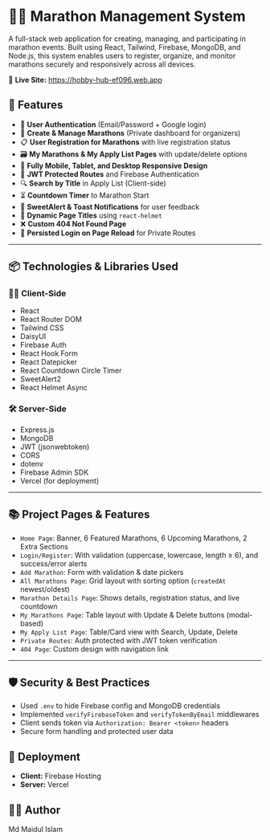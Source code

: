 # 🏃‍♂️ Marathon Management System

A full-stack web application for creating, managing, and participating in marathon events. Built using React, Tailwind, Firebase, MongoDB, and Node.js, this system enables users to register, organize, and monitor marathons securely and responsively across all devices.

🔗 **Live Site:** https://hobby-hub-ef096.web.app 

## 🚀 Features

- 🔐 **User Authentication** (Email/Password + Google login)
- 🏁 **Create & Manage Marathons** (Private dashboard for organizers)
- 📋 **User Registration for Marathons** with live registration status
- 🗃️ **My Marathons & My Apply List Pages** with update/delete options
- 📱 **Fully Mobile, Tablet, and Desktop Responsive Design**
- 🎯 **JWT Protected Routes** and Firebase Authentication
- 🔍 **Search by Title** in Apply List (Client-side)
- ⏳ **Countdown Timer** to Marathon Start
- 🎨 **SweetAlert & Toast Notifications** for user feedback
- 📄 **Dynamic Page Titles** using `react-helmet`
- ❌ **Custom 404 Not Found Page**
- 🔁 **Persisted Login on Page Reload** for Private Routes

---

## 📦 Technologies & Libraries Used

### 👨‍💻 Client-Side
- React
- React Router DOM
- Tailwind CSS
- DaisyUI
- Firebase Auth
- React Hook Form
- React Datepicker
- React Countdown Circle Timer
- SweetAlert2
- React Helmet Async

### 🛠️ Server-Side
- Express.js
- MongoDB
- JWT (jsonwebtoken)
- CORS
- dotenv
- Firebase Admin SDK
- Vercel (for deployment)

---

## 📚 Project Pages & Features

- `Home Page`: Banner, 6 Featured Marathons, 6 Upcoming Marathons, 2 Extra Sections
- `Login/Register`: With validation (uppercase, lowercase, length ≥ 6), and success/error alerts
- `Add Marathon`: Form with validation & date pickers
- `All Marathons Page`: Grid layout with sorting option (`createdAt` newest/oldest)
- `Marathon Details Page`: Shows details, registration status, and live countdown
- `My Marathons Page`: Table layout with Update & Delete buttons (modal-based)
- `My Apply List Page`: Table/Card view with Search, Update, Delete
- `Private Routes`: Auth protected with JWT token verification
- `404 Page`: Custom design with navigation link

---

## 🛡️ Security & Best Practices

- Used `.env` to hide Firebase config and MongoDB credentials
- Implemented `verifyFirebaseToken` and `verifyTokenByEmail` middlewares
- Client sends token via `Authorization: Bearer <token>` headers
- Secure form handling and protected user data

## 🧪 Deployment

- **Client:** Firebase Hosting  
- **Server:** Vercel

## 👨‍💻 Author
Md Maidul Islam

